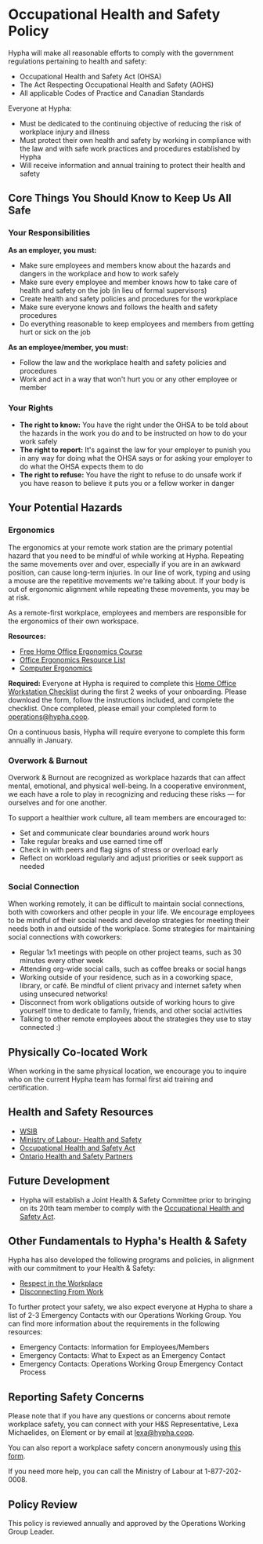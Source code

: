 # Occupational Health and Safety Policy

Hypha will make all reasonable efforts to comply with the government regulations pertaining to health and safety:
- Occupational Health and Safety Act (OHSA)
- The Act Respecting Occupational Health and Safety (AOHS)
- All applicable Codes of Practice and Canadian Standards

Everyone at Hypha:
- Must be dedicated to the continuing objective of reducing the risk of workplace injury and illness
- Must protect their own health and safety by working in compliance with the law and with safe work practices and procedures established by Hypha
- Will receive information and annual training to protect their health and safety

## Core Things You Should Know to Keep Us All Safe

### Your Responsibilities

**As an employer, you must:**
- Make sure employees and members know about the hazards and dangers in the workplace and how to work safely
- Make sure every employee and member knows how to take care of health and safety on the job (in lieu of formal supervisors)
- Create health and safety policies and procedures for the workplace
- Make sure everyone knows and follows the health and safety procedures
- Do everything reasonable to keep employees and members from getting hurt or sick on the job

**As an employee/member, you must:**
- Follow the law and the workplace health and safety policies and procedures
- Work and act in a way that won't hurt you or any other employee or member

### Your Rights

- **The right to know:** You have the right under the OHSA to be told about the hazards in the work you do and to be instructed on how to do your work safely
- **The right to report:** It's against the law for your employer to punish you in any way for doing what the OHSA says or for asking your employer to do what the OHSA expects them to do
- **The right to refuse:** You have the right to refuse to do unsafe work if you have reason to believe it puts you or a fellow worker in danger

## Your Potential Hazards

### Ergonomics

The ergonomics at your remote work station are the primary potential hazard that you need to be mindful of while working at Hypha. Repeating the same movements over and over, especially if you are in an awkward position, can cause long-term injuries. In our line of work, typing and using a mouse are the repetitive movements we're talking about. If your body is out of ergonomic alignment while repeating these movements, you may be at risk.

As a remote-first workplace, employees and members are responsible for the ergonomics of their own workspace.

**Resources:**
- [Free Home Office Ergonomics Course](https://homeoffice.thinkific.com/collections)
- [Office Ergonomics Resource List](https://www.ccohs.ca/oshanswers/ergonomics/office/)
- [Computer Ergonomics](https://www.ontario.ca/page/computer-ergonomics)

**Required:** Everyone at Hypha is required to complete this [Home Office Workstation Checklist](https://www.wsps.ca/resource-hub/worker/home-office-workstation-checklist) during the first 2 weeks of your onboarding. Please download the form, follow the instructions included, and complete the checklist. Once completed, please email your completed form to [operations@hypha.coop](mailto:operations@hypha.coop).

On a continuous basis, Hypha will require everyone to complete this form annually in January.

### Overwork & Burnout

Overwork & Burnout are recognized as workplace hazards that can affect mental, emotional, and physical well-being. In a cooperative environment, we each have a role to play in recognizing and reducing these risks — for ourselves and for one another.

To support a healthier work culture, all team members are encouraged to:
- Set and communicate clear boundaries around work hours
- Take regular breaks and use earned time off
- Check in with peers and flag signs of stress or overload early
- Reflect on workload regularly and adjust priorities or seek support as needed

### Social Connection

When working remotely, it can be difficult to maintain social connections, both with coworkers and other people in your life. We encourage employees to be mindful of their social needs and develop strategies for meeting their needs both in and outside of the workplace. Some strategies for maintaining social connections with coworkers:

- Regular 1x1 meetings with people on other project teams, such as 30 minutes every other week
- Attending org-wide social calls, such as coffee breaks or social hangs
- Working outside of your residence, such as in a coworking space, library, or café. Be mindful of client privacy and internet safety when using unsecured networks!
- Disconnect from work obligations outside of working hours to give yourself time to dedicate to family, friends, and other social activities
- Talking to other remote employees about the strategies they use to stay connected :)

## Physically Co-located Work

When working in the same physical location, we encourage you to inquire who on the current Hypha team has formal first aid training and certification.

## Health and Safety Resources

- [WSIB](http://www.wsib.on.ca/en/community/WSIB)
- [Ministry of Labour- Health and Safety](http://www.labour.gov.on.ca/english/hs/)
- [Occupational Health and Safety Act](http://www.e-laws.gov.on.ca/html/statutes/english/elaws_statutes_90o01_e.htm)
- [Ontario Health and Safety Partners](http://www.labour.gov.on.ca/english/hs/websites.php)

## Future Development

- Hypha will establish a Joint Health & Safety Committee prior to bringing on its 20th team member to comply with the [Occupational Health and Safety Act](https://www.ontario.ca/page/guide-health-and-safety-committees-and-representatives#section-3).

## Other Fundamentals to Hypha's Health & Safety

Hypha has also developed the following programs and policies, in alignment with our commitment to your Health & Safety:
- [Respect in the Workplace](coc.md)
- [Disconnecting From Work](disconnect-from-work.md)

To further protect your safety, we also expect everyone at Hypha to share a list of 2-3 Emergency Contacts with our Operations Working Group. You can find more information about the requirements in the following resources:
- Emergency Contacts: Information for Employees/Members
- Emergency Contacts: What to Expect as an Emergency Contact
- Emergency Contacts: Operations Working Group Emergency Contact Process

## Reporting Safety Concerns

Please note that if you have any questions or concerns about remote workplace safety, you can connect with your H&S Representative, Lexa Michaelides, on Element or by email at [lexa@hypha.coop](mailto:lexa@hypha.coop).

You can also report a workplace safety concern anonymously using [this form](https://docs.google.com/forms/d/e/1FAIpQLSddg_m_lPwPgul8KjRRAI8rA8mje8ufUxb04MPM17wroGACIg/viewform?usp=sharing&ouid=114380782931041961771).

If you need more help, you can call the Ministry of Labour at 1-877-202-0008.


## Policy Review

This policy is reviewed annually and approved by the Operations Working Group Leader.

